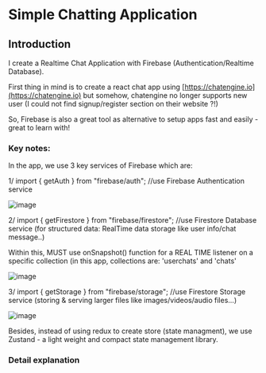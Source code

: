 # Simple Chatting Application



## Introduction

I create a Realtime Chat Application with Firebase (Authentication/Realtime Database).

First thing in mind is to create a react chat app using [https://chatengine.io](https://chatengine.io) but somehow, chatengine no longer supports new user (I could not find signup/register section on their website ?!)

So, Firebase is also a great tool as alternative to setup apps fast and easily - great to learn with!

### Key notes:

In the app, we use 3 key services of Firebase which are:

1/ import { getAuth } from "firebase/auth"; //use Firebase Authentication service

![image](https://github.com/user-attachments/assets/b9772269-65e3-4b00-aa9a-ac976ddbe338)

2/ import { getFirestore } from "firebase/firestore"; //use Firestore Database service (for structured data: RealTime data storage like user info/chat message..)

Within this, MUST use onSnapshot() function for a REAL TIME listener on a specific collection (in this app, collections are: 'userchats' and 'chats'

![image](https://github.com/user-attachments/assets/e14761eb-a714-458c-b945-59273221966c)

3/ import { getStorage } from "firebase/storage"; //use Firestore Storage service (storing & serving larger files like images/videos/audio files...)

![image](https://github.com/user-attachments/assets/a0964a26-a262-4b39-8626-02ea5ff88a6d)

Besides, instead of using redux to create store (state managment), we use Zustand - a light weight and compact state management library.

### Detail explanation

